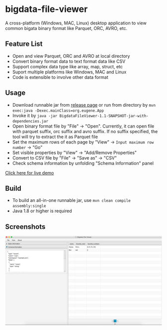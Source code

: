 # bigdata-file-viewer
A cross-platform (Windows, MAC, Linux) desktop application to view common bigata binary format like Parquet, ORC, AVRO, etc. 

## Feature List
 - Open and view Parquet, ORC and AVRO at local directory
 - Convert binary format data to text format data like CSV
 - Support complex data type like array, map, struct, etc
 - Suport multiple platforms like Windows, MAC and Linux
 - Code is extensible to involve other data format
 
## Usage
 - Download runnable jar from [release page][1] or run from directory by `mvn exec:java -Dexec.mainClass=org.eugene.App`
 - Invoke it by `java -jar BigdataFileViewer-1.1-SNAPSHOT-jar-with-dependencies.jar`
 - Open binary format file by "File" -> "Open". Currently, it can open file with parquet suffix, orc suffix and avro suffix. If no suffix specified, the tool will try to extract the it as Parquet file
 - Set the maximum rows of each page by "View" -> `Input maximum row number` -> "Go"
 - Set visible properties by "View" -> "Add/Remove Properties"
 - Convert to CSV file by "File" -> "Save as" -> "CSV"
 - Check schema information by unfolding "Schema Information" panel
 
 [Click here for live demo][2]
 
 ## Build 
 - To build an all-in-one runnable jar, use `mvn clean compile assembly:single`
 - Java 1.8 or higher is required
 
 ## Screenshots
 
 ![Main page](resources/main-page.png)
 




[1]: https://github.com/Eugene-Mark/bigdata-file-viewer/releases
[2]: https://github.com/Eugene-Mark/bigdata-file-viewer/tree/master/resources/demo.gif

